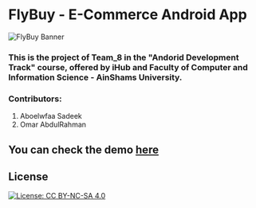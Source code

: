 # FlyBuy - E-Commerce Android App
![FlyBuy Banner](https://user-images.githubusercontent.com/58887202/90165538-17f6b380-dd99-11ea-8568-f80842132c26.png)
### This is the project of Team_8 in the "Andorid Development Track" course, offered by iHub and Faculty of Computer and Information Science - AinShams University.  
### Contributors:
1) Aboelwfaa Sadeek
3) Omar AbdulRahman

## You can check the demo [here](https://www.youtube.com/watch?v=_sdRX06ED7c)

## License
[![License: CC BY-NC-SA 4.0](https://licensebuttons.net/l/by-nc-sa/4.0/80x15.png)](https://creativecommons.org/licenses/by-nc-sa/4.0/)
